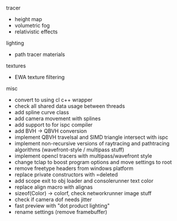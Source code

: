 tracer
 - height map
 - volumetric fog
 - relativistic effects

lighting
 - path tracer materials

textures
 - EWA texture filtering

misc
 - convert to using cl c++ wrapper
 - check all shared data usage between threads
 - add spline curve class
 - add camera movement with splines
 - add support to for ispc compiler
 - add BVH -> QBVH conversion
 - implement QBVH travelsal and SIMD triangle intersect with ispc
 - implement non-recursive versions of raytracing and pathtracing algorithms (wavefront-style / multipass stuff)
 - implement opencl tracers with multipass/wavefront style
 - change tclap to boost program options and move settings to root
 - remove freetype headers from windows platform
 - replace private constructors with =deleted
 - add scope exit to obj loader and consolerunner text color
 - replace align macro with alignas
 - sizeof(Color) -> colorf, check networkrunner image stuff
 - check if camera dof needs jitter
 - fast preview with "dot product lighting"
 - rename settings (remove framebuffer)